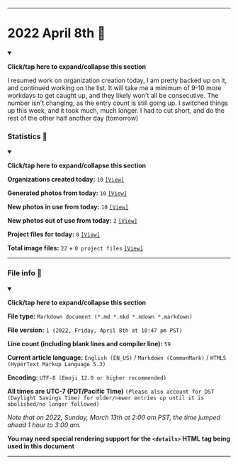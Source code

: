 
***

# 2022 April 8th 📅

<details open><summary><p lang="en"><b>Click/tap here to expand/collapse this section</b></p></summary>

I resumed work on organization creation today, I am pretty backed up on it, and continued working on the list. It will take me a minimum of 9-10 more workdays to get caught up, and they likely won't all be consecutive. The number isn't changing, as the entry count is still going up. I switched things up this week, and it took much, much longer. I had to cut short, and do the rest of the other half another day (tomorrow)

</details>

### Statistics 📝

<details open><summary><p lang="en"><b>Click/tap here to expand/collapse this section</b></p></summary>

**Organizations created today:** `10` [`[View]`](/NewOrgs/2022/04_April/README.md#2022-april-8th)

**Generated photos from today:** `10` [`[View]`](/OrganizationGraphics/ByDate/2022/April/08/Generated/)

**New photos in use from today:** `10` [`[View]`](/OrganizationGraphics/ByDate/2022/April/08/Used/)

**New photos out of use from today:** `2` [`[View]`](/OrganizationGraphics/ByDate/2022/April/08/Unused/)

**Project files for today:** `0` [`[View]`](/OrganizationGraphics/ByDate/2022/April/08/Unused/Project_Files/)

**Total image files:** `22` + `0 project files` [`[View]`](/OrganizationGraphics/ByDate/2022/April/08/)

<!-- TODO
NTS: If there are no project files for a week, don't remove the counter, just blank it (set it to 0)
!-->

</details>

***

### File info 📜

<details open><summary><p lang="en"><b>Click/tap here to expand/collapse this section</b></p></summary>

**File type:** `Markdown document (*.md *.mkd *.mdown *.markdown)`

**File version:** `1 (2022, Friday, April 8th at 10:47 pm PST)`

**Line count (including blank lines and compiler line):** `59`

**Current article language:** `English (EN_US)` / `Markdown (CommonMark)` / `HTML5 (HyperText Markup Language 5.3)`

**Encoding:** `UTF-8 (Emoji 12.0 or higher recommended)`

**All times are UTC-7 (PDT/Pacific Time)** `(Please also account for DST (Daylight Savings Time) for older/newer entries up until it is abolished/no longer followed)`

_Note that on 2022, Sunday, March 13th at 2:00 am PST, the time jumped ahead 1 hour to 3:00 am._

**You may need special rendering support for the `<details>` HTML tag being used in this document**

</details>

***
